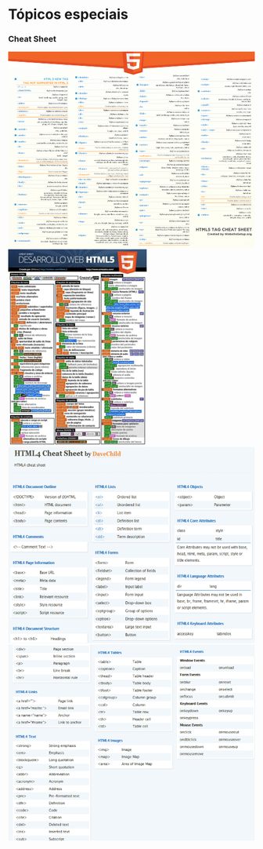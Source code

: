 # Tópicos especiais

<h3>Cheat Sheet</h3>

<img weight="600" height="400" src="https://github.com/Xaobin/CoursesLearn/blob/main/All/Html5/imgs/html501.png?raw=true">
<br>
<img weight="600" height="400" src="https://github.com/Xaobin/CoursesLearn/blob/main/All/Html5/imgs/html502.jpg?raw=true"><br>
<img weight="600" height="400" src="https://github.com/Xaobin/CoursesLearn/blob/main/All/Html5/imgs/html503.png?raw=true"><br>
<img weight="600" height="400" src="https://github.com/Xaobin/CoursesLearn/blob/main/All/Html5/imgs/html504.png?raw=true"><br>
<br>
<br>
<br>
<br>
<br>

